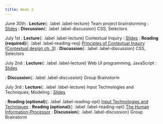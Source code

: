 ```yaml
---
title: Week 2
---
```


<!-- prettier-ignore-start -->

June 30th
: **Lecture**{: .label .label-lecture} Team project brainstorming
  : [Slides](https://bcourses.berkeley.edu/courses/1545463/files?preview=91939925)
: **Discussion**{: .label .label-discussion} CSS, Selectors

July 1st
: **Lecture**{: .label .label-lecture} Contextual Inquiry
  : [Slides](https://bcourses.berkeley.edu/courses/1545463/files/folder/lectures?preview=91945176)
: **Reading (required)**{: .label .label-reading-req} [Principles of Contextual Inquiry (Contextual design ch. 3)](https://bcourses.berkeley.edu/courses/1545463/files/folder/readings?preview=91925395)
: **Discussion**{: .label .label-discussion} CSS, Selectors

July 2nd
: **Lecture**{: .label .label-lecture} Web UI programming, JavaScript
  : [Slides](https://bcourses.berkeley.edu/courses/1545463/files/folder/lectures?preview=91950585)

: **Discussion**{: .label .label-discussion} Group Brainstorm

July 3rd
: **Lecture**{: .label .label-lecture} Input Technologies and Techniques; Modeling
  : [Slides](https://bcourses.berkeley.edu/courses/1545463/files/folder/lectures?preview=91957235)
<!-- : **Reading (optional)**{: .label .label-reading-opt} [Direct Manipulation Interfaces](https://www.lri.fr/~mbl/ENS/FONDIHM/2013/papers/Hutchins-HCI-85.pdf) -->
: **Reading (optional)**{: .label .label-reading-opt} [Input Technologies and Techniques](https://www.microsoft.com/en-us/research/wp-content/uploads/2016/11/Input-Technologies-and-Techniques-HCI-Handbook-3rd-Edition.pdf)
: **Reading (optional)**{: .label .label-reading-opt} [The Human Information-Processor](https://bcourses.berkeley.edu/courses/1535376/files/folder/readings?preview=89101494)
: **Discussion**{: .label .label-discussion} Group Brainstorm

<!-- prettier-ignore-end -->
